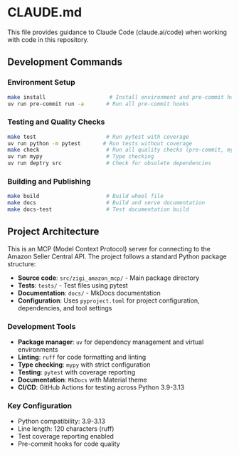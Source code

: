 # CLAUDE.md

This file provides guidance to Claude Code (claude.ai/code) when working with code in this repository.

## Development Commands

### Environment Setup
```bash
make install                    # Install environment and pre-commit hooks
uv run pre-commit run -a       # Run all pre-commit hooks
```

### Testing and Quality Checks
```bash
make test                      # Run pytest with coverage
uv run python -m pytest       # Run tests without coverage
make check                     # Run all quality checks (pre-commit, mypy, deptry)
uv run mypy                    # Type checking
uv run deptry src              # Check for obsolete dependencies
```

### Building and Publishing
```bash
make build                     # Build wheel file
make docs                      # Build and serve documentation
make docs-test                 # Test documentation build
```

## Project Architecture

This is an MCP (Model Context Protocol) server for connecting to the Amazon Seller Central API. The project follows a standard Python package structure:

- **Source code**: `src/zigi_amazon_mcp/` - Main package directory
- **Tests**: `tests/` - Test files using pytest
- **Documentation**: `docs/` - MkDocs documentation
- **Configuration**: Uses `pyproject.toml` for project configuration, dependencies, and tool settings

### Development Tools
- **Package manager**: `uv` for dependency management and virtual environments
- **Linting**: `ruff` for code formatting and linting
- **Type checking**: `mypy` with strict configuration
- **Testing**: `pytest` with coverage reporting
- **Documentation**: `MkDocs` with Material theme
- **CI/CD**: GitHub Actions for testing across Python 3.9-3.13

### Key Configuration
- Python compatibility: 3.9-3.13
- Line length: 120 characters (ruff)
- Test coverage reporting enabled
- Pre-commit hooks for code quality
